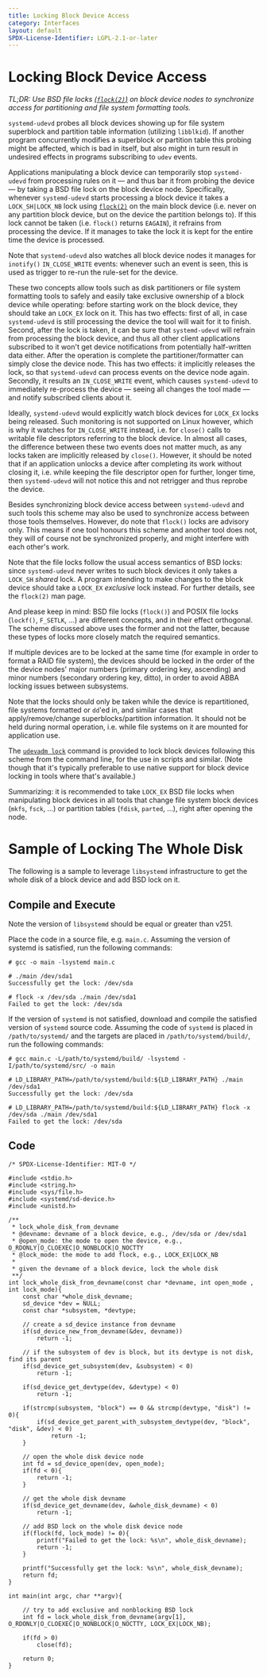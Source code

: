 ```yaml
---
title: Locking Block Device Access
category: Interfaces
layout: default
SPDX-License-Identifier: LGPL-2.1-or-later
---
```


# Locking Block Device Access

*TL;DR: Use BSD file locks
[(`flock(2)`)](https://man7.org/linux/man-pages/man2/flock.2.html) on block
device nodes to synchronize access for partitioning and file system formatting
tools.*

`systemd-udevd` probes all block devices showing up for file system superblock
and partition table information (utilizing `libblkid`). If another program
concurrently modifies a superblock or partition table this probing might be
affected, which is bad in itself, but also might in turn result in undesired
effects in programs subscribing to `udev` events.

Applications manipulating a block device can temporarily stop `systemd-udevd`
from processing rules on it — and thus bar it from probing the device — by
taking a BSD file lock on the block device node. Specifically, whenever
`systemd-udevd` starts processing a block device it takes a `LOCK_SH|LOCK_NB`
lock using [`flock(2)`](https://man7.org/linux/man-pages/man2/flock.2.html) on
the main block device (i.e. never on any partition block device, but on the
device the partition belongs to). If this lock cannot be taken (i.e. `flock()`
returns `EAGAIN`), it refrains from processing the device. If it manages to take
the lock it is kept for the entire time the device is processed.

Note that `systemd-udevd` also watches all block device nodes it manages for
`inotify()` `IN_CLOSE_WRITE` events: whenever such an event is seen, this is
used as trigger to re-run the rule-set for the device.

These two concepts allow tools such as disk partitioners or file system
formatting tools to safely and easily take exclusive ownership of a block
device while operating: before starting work on the block device, they should
take an `LOCK_EX` lock on it. This has two effects: first of all, in case
`systemd-udevd` is still processing the device the tool will wait for it to
finish. Second, after the lock is taken, it can be sure that `systemd-udevd`
will refrain from processing the block device, and thus all other client
applications subscribed to it won't get device notifications from potentially
half-written data either. After the operation is complete the
partitioner/formatter can simply close the device node. This has two effects:
it implicitly releases the lock, so that `systemd-udevd` can process events on
the device node again. Secondly, it results an `IN_CLOSE_WRITE` event, which
causes `systemd-udevd` to immediately re-process the device — seeing all
changes the tool made — and notify subscribed clients about it.

Ideally, `systemd-udevd` would explicitly watch block devices for `LOCK_EX`
locks being released. Such monitoring is not supported on Linux however, which
is why it watches for `IN_CLOSE_WRITE` instead, i.e. for `close()` calls to
writable file descriptors referring to the block device. In almost all cases,
the difference between these two events does not matter much, as any locks
taken are implicitly released by `close()`. However, it should be noted that if
an application unlocks a device after completing its work without closing it,
i.e. while keeping the file descriptor open for further, longer time, then
`systemd-udevd` will not notice this and not retrigger and thus reprobe the
device.

Besides synchronizing block device access between `systemd-udevd` and such
tools this scheme may also be used to synchronize access between those tools
themselves. However, do note that `flock()` locks are advisory only. This means
if one tool honours this scheme and another tool does not, they will of course
not be synchronized properly, and might interfere with each other's work.

Note that the file locks follow the usual access semantics of BSD locks: since
`systemd-udevd` never writes to such block devices it only takes a `LOCK_SH`
*shared* lock. A program intending to make changes to the block device should
take a `LOCK_EX` *exclusive* lock instead. For further details, see the
`flock(2)` man page.

And please keep in mind: BSD file locks (`flock()`) and POSIX file locks
(`lockf()`, `F_SETLK`, …) are different concepts, and in their effect
orthogonal. The scheme discussed above uses the former and not the latter,
because these types of locks more closely match the required semantics.

If multiple devices are to be locked at the same time (for example in order to
format a RAID file system), the devices should be locked in the order of the
the device nodes' major numbers (primary ordering key, ascending) and minor
numbers (secondary ordering key, ditto), in order to avoid ABBA locking issues
between subsystems.

Note that the locks should only be taken while the device is repartitioned,
file systems formatted or `dd`'ed in, and similar cases that
apply/remove/change superblocks/partition information. It should not be held
during normal operation, i.e. while file systems on it are mounted for
application use.

The [`udevadm
lock`](https://www.freedesktop.org/software/systemd/man/udevadm.html) command
is provided to lock block devices following this scheme from the command line,
for the use in scripts and similar. (Note though that it's typically preferable
to use native support for block device locking in tools where that's
available.)

Summarizing: it is recommended to take `LOCK_EX` BSD file locks when
manipulating block devices in all tools that change file system block devices
(`mkfs`, `fsck`, …) or partition tables (`fdisk`, `parted`, …), right after
opening the node.

# Sample of Locking The Whole Disk

The following is a sample to leverage `libsystemd` infrastructure to get the whole disk of a block device and add BSD lock on it.

## Compile and Execute
Note the version of `libsystemd` should be equal or greater than v251.

Place the code in a source file, e.g. `main.c`. Assuming the version of systemd is satisfied, run the following commands:
```
# gcc -o main -lsystemd main.c

# ./main /dev/sda1
Successfully get the lock: /dev/sda

# flock -x /dev/sda ./main /dev/sda1
Failed to get the lock: /dev/sda
```

If the version of `systemd` is not satisfied, download and compile the satisfied version of `systemd` source code. Assuming the code of `systemd` is placed in `/path/to/systemd/` and the targets are placed in `/path/to/systemd/build/`, run the following commands:
```
# gcc main.c -L/path/to/systemd/build/ -lsystemd -I/path/to/systemd/src/ -o main

# LD_LIBRARY_PATH=/path/to/systemd/build:${LD_LIBRARY_PATH} ./main /dev/sda1
Successfully get the lock: /dev/sda

# LD_LIBRARY_PATH=/path/to/systemd/build:${LD_LIBRARY_PATH} flock -x /dev/sda ./main /dev/sda1
Failed to get the lock: /dev/sda
```

## Code
```
/* SPDX-License-Identifier: MIT-0 */

#include <stdio.h>
#include <string.h>
#include <sys/file.h>
#include <systemd/sd-device.h>
#include <unistd.h>

/**
 * lock_whole_disk_from_devname
 * @devname: devname of a block device, e.g., /dev/sda or /dev/sda1
 * @open_mode: the mode to open the device, e.g., O_RDONLY|O_CLOEXEC|O_NONBLOCK|O_NOCTTY
 * @lock_mode: the mode to add flock, e.g., LOCK_EX|LOCK_NB
 *
 * given the devname of a block device, lock the whole disk
 **/
int lock_whole_disk_from_devname(const char *devname, int open_mode , int lock_mode){
    const char *whole_disk_devname;
    sd_device *dev = NULL;
    const char *subsystem, *devtype;

    // create a sd_device instance from devname
    if(sd_device_new_from_devname(&dev, devname))
        return -1;

    // if the subsystem of dev is block, but its devtype is not disk, find its parent
    if(sd_device_get_subsystem(dev, &subsystem) < 0)
        return -1;

    if(sd_device_get_devtype(dev, &devtype) < 0)
        return -1;

    if(strcmp(subsystem, "block") == 0 && strcmp(devtype, "disk") != 0){
        if(sd_device_get_parent_with_subsystem_devtype(dev, "block", "disk", &dev) < 0)
            return -1;
    }

    // open the whole disk device node
    int fd = sd_device_open(dev, open_mode);
    if(fd < 0){
        return -1;
    }

    // get the whole disk devname
    if(sd_device_get_devname(dev, &whole_disk_devname) < 0)
        return -1;

    // add BSD lock on the whole disk device node
    if(flock(fd, lock_mode) != 0){
        printf("Failed to get the lock: %s\n", whole_disk_devname);
        return -1;
    }

    printf("Successfully get the lock: %s\n", whole_disk_devname);
    return fd;
}

int main(int argc, char **argv){

    // try to add exclusive and nonblocking BSD lock
    int fd = lock_whole_disk_from_devname(argv[1], O_RDONLY|O_CLOEXEC|O_NONBLOCK|O_NOCTTY, LOCK_EX|LOCK_NB);

    if(fd > 0)
        close(fd);

    return 0;
}
```